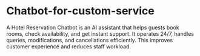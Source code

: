# Chatbot-for-custom-service
A Hotel Reservation Chatbot is an AI assistant that helps guests book rooms, check availability, and get instant support. It operates 24/7, handles queries, modifications, and cancellations efficiently. This improves customer experience and reduces staff workload.
